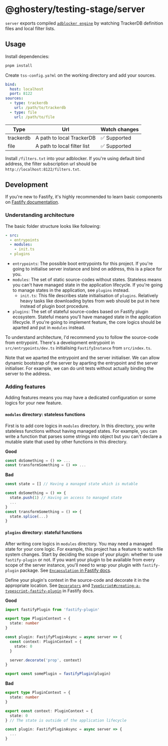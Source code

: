 # @ghostery/testing-stage/server

`server` exports compiled [`adblocker engine`](https://github.com/ghostery/adblocker) by watching TrackerDB definition files and local filter lists.

## Usage

Install dependencies:

```sh
pnpm install
```

Create `tss-config.ya?ml` on the working directory and add your sources.

```yaml
bind:
  host: localhost
  port: 8122
sources:
  - type: trackerdb
    url: /path/to/trackerdb
  - type: file
    url: /path/to/file
```

| Type      | Url                         | Watch changes |
|-----------|-----------------------------|---------------|
| trackerdb | A path to local TrackerDB   | ✅ Supported   |
| file      | A path to local filter list | ✅ Supported   |

Install `/filters.txt` into your adblocker.
If you're using default bind address, the filter subscription url should be `http://localhost:8122/filters.txt`.

## Development

If you're new to Fastify, it's highly recommended to learn basic components on [Fastify documentation](https://fastify.dev).

### Understanding architecture

The basic folder structure looks like following:

```yaml
- src:
  - entrypoints
  - modules:
    - init.ts
  - plugins
```

- `entrypoints`: The possible boot entrypoints for this project. If you're going to initialise server instance and bind on address, this is a place for you.
- `modules`: The set of static source-codes without states. Stateless means you can't have managed state in the application lifecycle. If you're going to manage states in the application, see `plugins` instead.
  - `init.ts`: This file describes state initialisation of `plugins`. Relatively heavy tasks like downloading bytes from web should be put in here instead of plugin boot procedure.
- `plugins`: The set of stateful source-codes based on Fastify plugin ecosystem. Stateful means you'll have managed state in the application lifecycle. If you're going to implement feature, the core logics should be aparted and put in `modules` instead.

To understand architecture, I'd recommend you to follow the source-code from entrypoint.
There's a development entrypoint in `src/entrypoints/dev.ts` initialising `FastifyInstance` from `src/index.ts`.

Note that we aparted the entrypoint and the server initialiser.
We can allow dynamic bootstrap of the server by aparting the entrypoint and the server initialiser.
For example, we can do unit tests without actually binding the server to the address.

### Adding features

Adding features means you may have a dedicated configuration or some logics for your new feature.

#### `modules` directory: stateless functions

First is to add core logics in `modules` directory.
In this directory, you write stateless functions without having managed states.
For example, you can write a function that parses some strings into object but you can't declare a mutable state that used by other functions in this directory.

**Good**

```javascript
const doSomething = () => ...
const transformSomething = () => ...
```

**Bad**

```javascript
const state = [] // Having a managed state which is mutable

const doSomething = () => {
  state.push(1) // Having an access to managed state
  ...
}
const transformSomething = () => {
  state.splice(...)
}
```

#### `plugins` directory: stateful functions

After writing core logics in `modules` directory.
You may need a managed state for your core logic.
For example, this project has a feature to watch file system changes.
Start by deciding the scope of your plugin: whether to use `fastify-plugin` or not.
If you want your plugin to be available from every scope of the server instance, you'll need to wrap your plugin with `fastify-plugin` package.
See [`Encapsulation` in Fastify docs](https://fastify.dev/docs/v4.25.x/Reference/Encapsulation/).

Define your plugin's context in the source-code and decorate it in the appropriate location. See [`Decorators`](https://fastify.dev/docs/v4.25.x/Reference/Decorators/) and [`TypeScript#creating-a-typescript-fastify-plugin`](https://fastify.dev/docs/v4.25.x/Reference/TypeScript/#creating-a-typescript-fastify-plugin) in Fastify docs.

**Good**

```typescript
import fastifyPlugin from 'fastify-plugin'

export type PluginContext = {
  state: number
}

const plugin: FastifyPluginAsync = async server => {
  const context: PluginContext = {
    state: 0
  }

  server.decorate('prop', context)
}

export const somePlugin = fastifyPlugin(plugin)
```

**Bad**

```typescript
export type PluginContext = {
  state: number
}

export const context: PluginContext = {
  state: 0
} // The state is outside of the application lifecycle

const plugin: FastifyPluginAsync = async server => {
  ...
}
```

